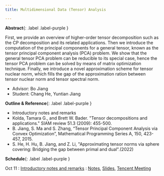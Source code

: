 ```yaml
---
title: Multidimensional Data (Tensor) Analysis

---
```

**Abstract**{: .label .label-purple }

First, we provide an overview of higher-order tensor decomposition such as  the CP decomposition and its related applications. Then we introduce the computation of the principal components for a general tensor, known as the tensor principal component analysis (PCA) problem. We show that the general tensor PCA problem can be reducible to its special case, hence the tensor PCA problem can be solved by means of matrix optimization technique. Finally, we introduce a novel approximation scheme for tensor nuclear norm, which fills the gap of the approximation ration between tensor nuclear norm and tensor spectral norm.


- Advisor: Bo Jiang
- Student: Chang He, Yuntian Jiang

**Outline & Reference**{: .label .label-purple }
- Introductory notes and remarks
- Kolda, Tamara G., and Brett W. Bader. "Tensor decompositions and applications." SIAM review 51.3 (2009): 455-500.
- B. Jiang, S. Ma and S. Zhang, “Tensor Principal Component Analysis via Convex Optimization”,  Mathematical Programming Series A, 150, 423-457, 2015.
- S. He, H. Hu, B. Jiang, and Z. Li,  "Approximating tensor norms via sphere covering: Bridging the gap between primal and dual".(2022)

**Schedule**{: .label .label-purple }

Oct 11
: [Introductory notes and remarks](#)
  : [Notes](#), [Slides](../files/Seminar_Tensor_1.pdf), [Tencent Meeting](https://meeting.tencent.com/dw/gZH2tgOddAHU
)

